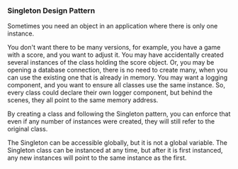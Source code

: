 
 ### Singleton Design Pattern
Sometimes you need an object in an application where there is only one instance.

You don't want there to be many versions, for example, you have a game with a score, and you want to adjust it. You may have accidentally created several instances of the class holding the score object. Or, you may be opening a database connection, there is no need to create many, when you can use the existing one that is already in memory. You may want a logging component, and you want to ensure all classes use the same instance. So, every class could declare their own logger component, but behind the scenes, they all point to the same memory address.

By creating a class and following the Singleton pattern, you can enforce that even if any number of instances were created, they will still refer to the original class.

The Singleton can be accessible globally, but it is not a global variable. The Singleton class can be instanced at any time, but after it is first instanced, any new instances will point to the same instance as the first.